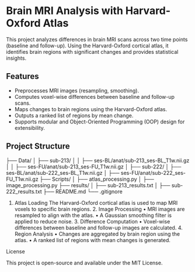 # Brain MRI Analysis with Harvard-Oxford Atlas

This project analyzes differences in brain MRI scans across two time points (baseline and follow-up). Using the Harvard-Oxford cortical atlas, it identifies brain regions with significant changes and provides statistical insights.

## Features

- Preprocesses MRI images (resampling, smoothing).
- Computes voxel-wise differences between baseline and follow-up scans.
- Maps changes to brain regions using the Harvard-Oxford atlas.
- Outputs a ranked list of regions by mean change.
- Supports modular and Object-Oriented Programming (OOP) design for extensibility.

## Project Structure
├── Data/
│   ├── sub-213/
│   │   ├── ses-BL/anat/sub-213_ses-BL_T1w.nii.gz
│   │   ├── ses-FU/anat/sub-213_ses-FU_T1w.nii.gz
│   ├── sub-222/
│       ├── ses-BL/anat/sub-222_ses-BL_T1w.nii.gz
│       ├── ses-FU/anat/sub-222_ses-FU_T1w.nii.gz
├── Scripts/
│   ├── atlas_processing.py
│   ├── image_processing.py
├── results/
│   ├── sub-213_results.txt
│   ├── sub-222_results.txt
├── README.md
└── .gitignore

1.	Atlas Loading
The Harvard-Oxford cortical atlas is used to map MRI voxels to specific brain regions.
	2.	Image Processing
	•	MRI images are resampled to align with the atlas.
	•	A Gaussian smoothing filter is applied to reduce noise.
	3.	Difference Computation
	•	Voxel-wise differences between baseline and follow-up images are calculated.
	4.	Region Analysis
	•	Changes are aggregated by brain region using the atlas.
	•	A ranked list of regions with mean changes is generated.

License

This project is open-source and available under the MIT License.